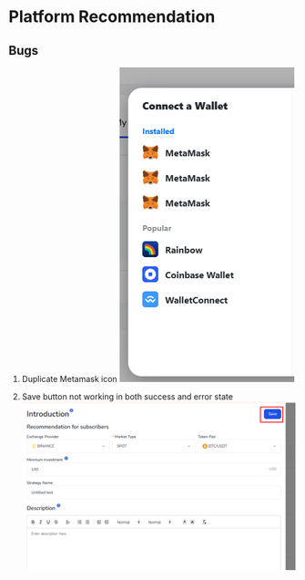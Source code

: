 # Platform Recommendation

## Bugs

1. Duplicate Metamask icon
   ![alt text](image.png)

2. Save button not working in both success and error state
![alt text](image-2.png)
